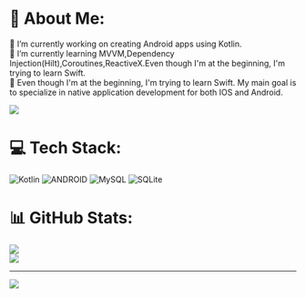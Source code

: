 # 💫 About Me:
🔭 I’m currently working on creating Android apps using Kotlin.<br>🌱 I’m currently learning MVVM,Dependency Injection(Hilt),Coroutines,ReactiveX.Even though I'm at the beginning, I'm trying to learn Swift.<br>🤝 Even though I'm at the beginning, I'm trying to learn Swift. My main goal is to specialize in native application development for both IOS and Android.<br>

![](https://github.com/doguhan2222/doguhan2222/blob/main/altan_camli.gif)

# 💻 Tech Stack:
![Kotlin](https://img.shields.io/badge/kotlin-%230095D5.svg?style=for-the-badge&logo=kotlin&logoColor=white) ![ANDROID](https://img.shields.io/badge/android-%2320232a.svg?style=for-the-badge&logo=android&logoColor=%a4c639) ![MySQL](https://img.shields.io/badge/mysql-%2300f.svg?style=for-the-badge&logo=mysql&logoColor=white) ![SQLite](https://img.shields.io/badge/sqlite-%2307405e.svg?style=for-the-badge&logo=sqlite&logoColor=white)
# 📊 GitHub Stats:
![](https://github-readme-stats.vercel.app/api?username=doguhan2222&theme=dark&hide_border=false&include_all_commits=true&count_private=false)<br/>
![](https://github-readme-streak-stats.herokuapp.com/?user=doguhan2222&theme=dark&hide_border=false)<br/>

---
[![](https://visitcount.itsvg.in/api?id=doguhan2222&icon=1&color=0)](https://visitcount.itsvg.in)

<!-- Proudly created with GPRM ( https://gprm.itsvg.in ) -->
